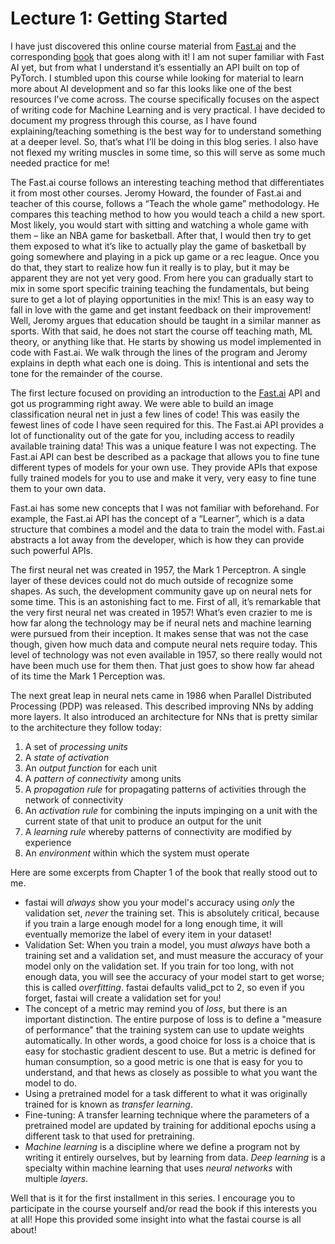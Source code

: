 # Lecture 1: Getting Started


I have just discovered this online course material from [Fast.ai](https://course.fast.ai/) and the corresponding [book](https://course.fast.ai/Resources/book.html) that goes along with it! I am not super familiar with Fast AI yet, but from what I understand it’s essentially an API built on top of PyTorch. I stumbled upon this course while looking for material to learn more about AI development and so far this looks like one of the best resources I’ve come across. The course specifically focuses on the aspect of writing code for Machine Learning and is very practical. I have decided to document my progress through this course, as I have found explaining/teaching something is the best way for to understand something at a deeper level. So, that’s what I’ll be doing in this blog series. I also have not flexed my writing muscles in some time, so this will serve as some much needed practice for me!

The Fast.ai course follows an interesting teaching method that differentiates it from most other courses. Jeromy Howard, the founder of Fast.ai and teacher of this course, follows a “Teach the whole game” methodology. He compares this teaching method to how you would teach a child a new sport. Most likely, you would start with sitting and watching a whole game with them – like an NBA game for basketball. After that, I would then try to get them exposed to what it’s like to actually play the game of basketball by going somewhere and playing in a pick up game or a rec league. Once you do that, they start to realize how fun it really is to play, but it may be apparent they are not yet very good. From here you can gradually start to mix in some sport specific training teaching the fundamentals, but being sure to get a lot of playing opportunities in the mix! This is an easy way to fall in love with the game and get instant feedback on their improvement! Well, Jeromy argues that education should be taught in a similar manner as sports. With that said, he does not start the course off teaching math, ML theory, or anything like that. He starts by showing us model implemented in code with Fast.ai. We walk through the lines of the program and Jeromy explains in depth what each one is doing. This is intentional and sets the tone for the remainder of the course.

The first lecture focused on providing an introduction to the [Fast.ai](http://Fast.ai) API and got us programming right away. We were able to build an image classification neural net in just a few lines of code! This was easily the fewest lines of code I have seen required for this. The Fast.ai API provides a lot of functionality out of the gate for you, including access to readily available training data! This was a unique feature I was not expecting. The Fast.ai API can best be described as a package that allows you to fine tune different types of models for your own use. They provide APIs that expose fully trained models for you to use and make it very, very easy to fine tune them to your own data.

Fast.ai has some new concepts that I was not familiar with beforehand. For example, the Fast.ai API has the concept of a “Learner”, which is a data structure that combines a model and the data to train the model with. Fast.ai abstracts a lot away from the developer, which is how they can provide such powerful APIs.

The first neural net was created in 1957, the Mark 1 Perceptron. A single layer of these devices could not do much outside of recognize some shapes. As such, the development community gave up on neural nets for some time. This is an astonishing fact to me. First of all, it’s remarkable that the very first neural net was created in 1957! What’s even crazier to me is how far along the technology may be if neural nets and machine learning were pursued from their inception. It makes sense that was not the case though, given how much data and compute neural nets require today. This level of technology was not even available in 1957, so there really would not have been much use for them then. That just goes to show how far ahead of its time the Mark 1 Perception was.

The next great leap in neural nets came in 1986 when Parallel Distributed Processing (PDP) was released. This described improving NNs by adding more layers. It also introduced an architecture for NNs that is pretty similar to the architecture they follow today:

1. A set of *processing units*
2. A *state of activation*
3. An *output function* for each unit
4. A *pattern of connectivity* among units
5. A *propagation rule* for propagating patterns of activities through the network of connectivity
6. An *activation rule* for combining the inputs impinging on a unit with the current state of that unit to produce an output for the unit
7. A *learning rule* whereby patterns of connectivity are modified by experience
8. An *environment* within which the system must operate

Here are some excerpts from Chapter 1 of the book that really stood out to me.

- fastai will *always* show you your model's accuracy using *only* the validation set, *never* the training set. This is absolutely critical, because if you train a large enough model for a long enough time, it will eventually memorize the label of every item in your dataset!
- Validation Set: When you train a model, you must *always* have both a training set and a validation set, and must measure the accuracy of your model only on the validation set. If you train for too long, with not enough data, you will see the accuracy of your model start to get worse; this is called *overfitting*. fastai defaults valid_pct to 2, so even if you forget, fastai will create a validation set for you!
- The concept of a metric may remind you of *loss*, but there is an important distinction. The entire purpose of loss is to define a "measure of performance" that the training system can use to update weights automatically. In other words, a good choice for loss is a choice that is easy for stochastic gradient descent to use. But a metric is defined for human consumption, so a good metric is one that is easy for you to understand, and that hews as closely as possible to what you want the model to do.
- Using a pretrained model for a task different to what it was originally trained for is known as *transfer learning*.
- Fine-tuning: A transfer learning technique where the parameters of a pretrained model are updated by training for additional epochs using a different task to that used for pretraining.
- *Machine learning* is a discipline where we define a program not by writing it entirely ourselves, but by learning from data. *Deep learning* is a specialty within machine learning that uses *neural networks* with multiple *layers*.

Well that is it for the first installment in this series. I encourage you to participate in the course yourself and/or read the book if this interests you at all! Hope this provided some insight into what the fastai course is all about!